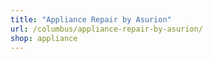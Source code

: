 ```yaml
---
title: "Appliance Repair by Asurion"
url: /columbus/appliance-repair-by-asurion/
shop: appliance
---
```

